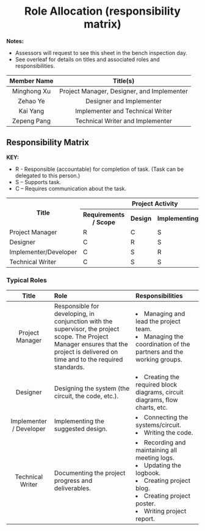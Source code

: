 <h1 align="center">
  Role Allocation (responsibility matrix)
</h1>

**Notes:**
- Assessors will request to see this sheet in the bench inspection day.
- See overleaf for details on titles and associated roles and responsibilities.

| Member Name | Title(s)
|     :-:     | :-:
| Minghong Xu | Project Manager, Designer, and Implementer
| Zehao Ye    | Designer and Implementer
| Kai Yang    | Implementer and Technical Writer
| Zepeng Pang | Technical Writer and Implementer


## Responsibility Matrix

**KEY:**
- R - Responsible (accountable) for completion of task. (Task can be delegated to this person.)
- S – Supports task.
- C – Requires communication about the task.

<table>
    <tr>
        <th rowspan="2">Title</th>
        <th colspan="4">Project Activity</th>
        <th colspan="4">Deliverables</th>
    </tr>
    <tr>
        <th>Requirements / Scope</th>
        <th>Design</th>
        <th>Implementing</th>
        <th>Testing</th>
        <th>Poster</th>
        <th>Blog</th>
        <th>Bench</th>
        <th>Report</th>
    </tr>
    <tr>
        <td>Project Manager</td>
        <td>R</td>
        <td>C</td>
        <td>S</td>
        <td>S</td>
        <td>S</td>
        <td>S</td>
        <td>S</td>
        <td>S/R</td>
    </tr>
    <tr>
        <td>Designer</td>
        <td>C</td>
        <td>R</td>
        <td>S</td>
        <td>S</td>
        <td>S</td>
        <td>S</td>
        <td>S</td>
        <td>S</td>
    </tr>
    <tr>
        <td>Implementer/Developer</td>
        <td>C</td>
        <td>S</td>
        <td>R</td>
        <td>S</td>
        <td>C</td>
        <td>C</td>
        <td>R</td>
        <td>S</td>
    </tr>
    <tr>
        <td>Technical Writer</td>
        <td>C</td>
        <td>S</td>
        <td>S</td>
        <td>S</td>
        <td>R</td>
        <td>R</td>
        <td>C</td>
        <td>R</td>
    </tr>
</table>

### Typical Roles
| Title | Role | Responsibilities |
| :-: |:- |:- |
| Project Manager | Responsible for developing, in conjunction with the supervisor, the project scope. The Project Manager ensures that the project is delivered on time and to the required standards. | <ur><li>Managing and lead the project team.</li><li>Managing the coordination of the partners and the working groups.</li></ur>
| Designer | Designing the system (the circuit, the code, etc.). | <ur><li>Creating the required block diagrams, circuit diagrams, flow charts, etc.</li></ur>
| Implementer / Developer | Implementing the suggested design. | <ur><li>Connecting the systems/circuit.</li><li>Writing the code.</li></ur>
| Technical Writer | Documenting the project progress and deliverables. | <ur><li>Recording and maintaining all meeting logs.</li><li>Updating the logbook.</li><li>Creating project blog.</li><li>Creating project poster.</li><li>Writing project report.</li></ur>
